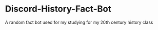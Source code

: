 # Discord-History-Fact-Bot
A random fact bot used for my studying for my 20th century history class
